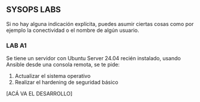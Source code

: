 ## SYSOPS LABS

Si no hay alguna indicación explícita, puedes asumir ciertas cosas como por ejemplo la conectividad o el nombre de algún usuario.

### LAB A1

Se tiene un servidor con Ubuntu Server 24.04 recién instalado, usando Ansible desde una consola remota, se te pide:
1. Actualizar el sistema operativo
2. Realizar el hardening de seguridad básico

[ACÁ VA EL DESARROLLO]